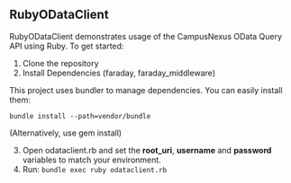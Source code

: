 ## RubyODataClient
RubyODataClient demonstrates usage of the CampusNexus OData Query API using Ruby.
To get started:
1. Clone the repository
2. Install Dependencies (faraday, faraday_middleware)

This project uses bundler to manage dependencies. You can easily install them:

`bundle install --path=vendor/bundle`

(Alternatively, use gem install)

3. Open odataclient.rb and set the **root_uri**, **username** and **password** variables to match your environment.
4. Run: `bundle exec ruby odataclient.rb`
